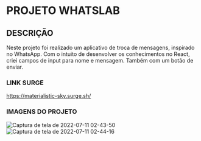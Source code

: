 # PROJETO WHATSLAB

## DESCRIÇÃO
Neste projeto foi realizado um aplicativo de troca de mensagens, inspirado no WhatsApp. Com o intuito de desenvolver os conhecimentos no React, criei campos de input para nome e mensagem. Também com um botão de enviar.

### LINK SURGE 
https://materialistic-sky.surge.sh/

### IMAGENS DO PROJETO

![Captura de tela de 2022-07-11 02-43-50](https://user-images.githubusercontent.com/102338839/178197189-5c5cd7c9-ed33-4b69-bd2d-30ed9a16493c.png)
![Captura de tela de 2022-07-11 02-44-16](https://user-images.githubusercontent.com/102338839/178197215-d63adfde-5723-487a-9748-c4aa384013f9.png)
